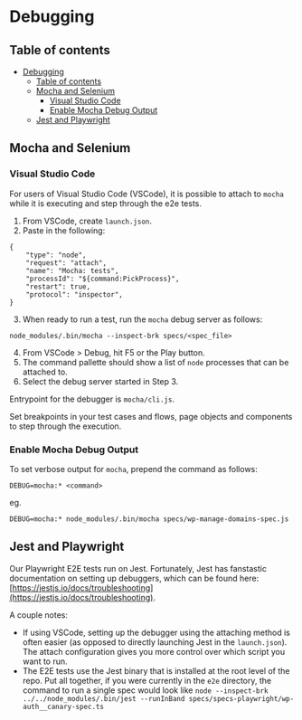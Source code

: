 # Debugging

## Table of contents

<!-- TOC -->

- [Debugging](#debugging)
  - [Table of contents](#table-of-contents)
  - [Mocha and Selenium](#mocha-and-selenium)
    - [Visual Studio Code](#visual-studio-code)
    - [Enable Mocha Debug Output](#enable-mocha-debug-output)
  - [Jest and Playwright](#jest-and-playwright)

<!-- /TOC -->

## Mocha and Selenium

### Visual Studio Code

For users of Visual Studio Code (VSCode), it is possible to attach to `mocha` while it is executing and step through the e2e tests.

1. From VSCode, create `launch.json`.
2. Paste in the following:

```
{
    "type": "node",
    "request": "attach",
    "name": "Mocha: tests",
    "processId": "${command:PickProcess}",
    "restart": true,
    "protocol": "inspector",
}
```

3. When ready to run a test, run the `mocha` debug server as follows:

```
node_modules/.bin/mocha --inspect-brk specs/<spec_file>
```

4. From VSCode > Debug, hit F5 or the Play button.
5. The command pallette should show a list of `node` processes that can be attached to.
6. Select the debug server started in Step 3.

Entrypoint for the debugger is `mocha/cli.js`.

Set breakpoints in your test cases and flows, page objects and components to step through the execution.

### Enable Mocha Debug Output

To set verbose output for `mocha`, prepend the command as follows:

```
DEBUG=mocha:* <command>
```

eg.

```
DEBUG=mocha:* node_modules/.bin/mocha specs/wp-manage-domains-spec.js
```

## Jest and Playwright

Our Playwright E2E tests run on Jest. Fortunately, Jest has fanstastic documentation on setting up debuggers, which can be found here: [https://jestjs.io/docs/troubleshooting](https://jestjs.io/docs/troubleshooting).  

A couple notes:
- If using VSCode, setting up the debugger using the attaching method is often easier (as opposed to directly launching Jest in the `launch.json`). The attach configuration gives you more control over which script you want to run.
- The E2E tests use the Jest binary that is installed at the root level of the repo. Put all together, if you were currently in the `e2e` directory, the command to run a single spec would look like `node --inspect-brk ../../node_modules/.bin/jest --runInBand specs/specs-playwright/wp-auth__canary-spec.ts`